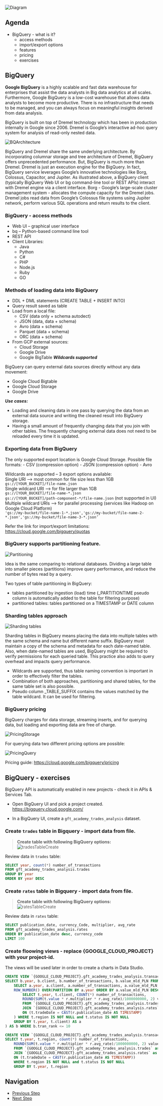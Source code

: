 ![Diagram](https://github.com/gft-academy-pl/gcp-data-analysis-with-bigquery/blob/master/assets/Data%20analysis%20with%20BQ%20-%20diagram%20(part_1).png?raw=true)

## Agenda
- BigQuery - what is it?
  - access methods
  - import/export options
  - features
  - pricing 
  - exercises
  
## BigQuery

**Google BigQuery** is a highly scalable and fast data warehouse for enterprises that assist the data analysts in Big data analytics at all scales. Furthermore, Google BigQuery is a low-cost warehouse that allows data analysts to become more productive. There is no infrastructure that needs to be managed, and you can always focus on meaningful insights derived from data analysis.

BigQuery is built on top of Dremel technology which has been in production internally in Google since 2006. Dremel is Google’s interactive ad-hoc query system for analysis of read-only nested data.

![BQArchitecture](https://github.com/gft-academy-pl/gcp-data-analysis-with-bigquery/blob/master/assets/bigquery-architecture.png?raw=true)

BigQuery and Dremel share the same underlying architecture. By incorporating columnar storage and tree architecture of Dremel, BigQuery offers unprecedented performance. But, BigQuery is much more than Dremel. Dremel is just an execution engine for the BigQuery. In fact, BigQuery service leverages Google’s innovative technologies like Borg, Colossus, Capacitor, and Jupiter. As illustrated above, a BigQuery client (typically BigQuery Web UI or bg command-line tool or REST APIs) interact with Dremel engine via a client interface. Borg - Google’s large-scale cluster management system - allocates the compute capacity for the Dremel jobs. Dremel jobs read data from Google’s Colossus file systems using Jupiter network, perform various SQL operations and return results to the client.


### BigQuery - access methods
* Web UI – graphical user interface
* bq – Python-based command line tool
* REST API
* Client Libraries:
  * Java
  * Python
  * C#
  * PHP
  * Node.js
  * Ruby
  * GO

### Methods of loading data into BigQuery
* DDL + DML statements (CREATE TABLE + INSERT INTO)
* Query result saved as table
* Load from a local file: 
	- CSV (data only + schema autodect)
	- JSON (data, data + schema)
	- Avro (data + schema)
	- Parquet (data + schema)
	- ORC (data + schema)
* From GCP external sources: 
	- Cloud Storage
	- Google Drive
	- Google BigTable
***Wildcards supported***  

BigQuery can query external data sources directly without any data movement:  
* Google Cloud Bigtable 
* Google Cloud Storage
* Google Drive  

***Use cases:***  
- Loading and cleaning data in one pass by querying the data from an external data source and writing the cleaned result into BigQuery storage.
- Having a small amount of frequently changing data that you join with other tables. The frequently changing external data does not need to be reloaded every time it is updated.

### Exporting data from BigQuery 
The only supported export location is Google Cloud Storage.
Possible file formats:
	- CSV (compression option)
	- JSON (compression option)
	- Avro  
  
Wildcards are supported – 3 export options available:  
Single URI --> most common for file size less than 1GB  
	`gs://[YOUR_BUCKET]/file-name.json`  
Single wildcard URI --> for file larger than 1GB  
	`gs://[YOUR_BUCKET]/file-name-*.json`  
	`gs://[YOUR_BUCKET]/path-component-*/file-name.json` (not supported in UI)  
Multiple wildcard URIs --> for parallel processing (services like Hadoop on Google Cloud Platform)  
	`'gs://my-bucket/file-name-1-*.json','gs://my-bucket/file-name-2-*.json','gs://my-bucket/file-name-3-*.json’`  

Refer the link for import/export limitations:  
	https://cloud.google.com/bigquery/quotas

### BigQuery supports partitioning feature.
![Partitioning](https://github.com/gft-academy-pl/gcp-data-analysis-with-bigquery/blob/master/assets/Partitioning.png?raw=true)  
  
Idea is the same comparing to relational databases. Dividing a large table into smaller pieces (partitions) improve query performance, and reduce the number of bytes read by a query.
  
Two types of table partitioning in BigQuery:
* tables partitioned by ingestion (load) time (_PARTITIONTIME pseudo column is automatically added to the table for filtering purpose)
* partitioned tables: tables partitioned on a TIMESTAMP or DATE column
  
### Sharding tables approach
![Sharding tables](https://github.com/gft-academy-pl/gcp-data-analysis-with-bigquery/blob/master/assets/gsod_shared_tables.png?raw=true)
  
Sharding tables in BigQuery means placing the data into multiple tables with the same schema and name but different name suffix. BigQuery must maintain a copy of the schema and metadata for each date-named table. Also, when date-named tables are used, BigQuery might be required to verify permissions for each queried table. This practice also adds to query overhead and impacts query performance. 
  
- Wildcards are supported, thus table naming convention is important in order to effectively filter the tables.
- Combination of both approaches, partitioning and shared tables, for the same table set is also possible.
- Pseudo column _TABLE_SUFFIX contains the values matched by the table wildcard. It can be used for filtering. 
  
### BigQuery pricing
BigQuery charges for data storage, streaming inserts, and for querying data, but loading and exporting data are free of charge.

![PricingStorage](https://github.com/gft-academy-pl/gcp-data-analysis-with-bigquery/blob/master/assets/pricing%20-%20storage.png?raw=true)

For querying data two different pricing options are possible:

![PricingQuery](https://github.com/gft-academy-pl/gcp-data-analysis-with-bigquery/blob/master/assets/pricing%20-%20query.png?raw=true)

Pricing guide: https://cloud.google.com/bigquery/pricing


## BigQuery - exercises
BigQuery API is automatically enabled in new projects - check it in APIs & Services Tab. 

* Open BigQuery UI and pick a project created.  
	https://bigquery.cloud.google.com/
    
* In a BigQuery UI, create a `gft_academy_trades_analysis` dataset.
### Create `trades` table in Bigquery - import data from file.

>**Create table with following BigQuery options:**  
> ![tradesTableCreate](https://github.com/gft-academy-pl/gcp-data-analysis-with-bigquery/blob/master/assets/trades_table.PNG?raw=true)  

Review data in `trades` table:  
```sql
SELECT year, count(*) number_of_transactions
FROM gft_academy_trades_analysis.trades
GROUP BY year
ORDER BY year DESC
```

### Create `rates` table in Bigquery - import data from file.

>**Create table with following BigQuery options:**  
> ![ratesTableCreate](https://github.com/gft-academy-pl/gcp-data-analysis-with-bigquery/blob/master/assets/rates_table.PNG?raw=true)  

Review data in `rates` table:  
```sql
SELECT publication_date, currency_Code, multiplier, avg_rate
FROM gft_academy_trades_analysis.rates
ORDER BY publication_date desc, currency_code
LIMIT 100
```

### Create floowing views - replace {GOOGLE_CLOUD_PROJECT} with your project-id.
The views will be used later in order to create a charts in Data Studio.  

```sql
CREATE VIEW `{GOOGLE_CLOUD_PROJECT}.gft_academy_trades_analysis.transaction_by_year_client` AS
SELECT b.year, b.client, b.number_of_transactions, b.value_mld_PLN FROM(
	SELECT a.year, a.client, a.number_of_transactions, a.value_mld_PLN,
	ROW_NUMBER() OVER(PARTITION BY a.year ORDER BY a.value_mld_PLN DESC) tran_rank FROM(
		SELECT t.year, t.client, COUNT(*) number_of_transactions,
		ROUND(SUM(t.value * r.multiplier * r.avg_rate)/1000000000, 2) value_mld_PLN
		FROM `{GOOGLE_CLOUD_PROJECT}.gft_academy_trades_analysis.trades` AS t
		JOIN `{GOOGLE_CLOUD_PROJECT}.gft_academy_trades_analysis.rates` AS r
		ON (t.tradeDate = CAST(r.publication_date AS TIMESTAMP)
	) WHERE t.region IS NOT NULL and t.status IS NOT NULL
	GROUP BY t.year, t.client) AS a
) AS b WHERE b.tran_rank <= 10
```
  
```sql
CREATE VIEW `{GOOGLE_CLOUD_PROJECT}.gft_academy_trades_analysis.transaction_by_year_region` AS
SELECT t.year, t.region, count(*) number_of_transactions, 
	ROUND(SUM(t.value * r.multiplier * r.avg_rate)/1000000000, 2) value_mld_PLN
	FROM `{GOOGLE_CLOUD_PROJECT}.gft_academy_trades_analysis.trades` as t
	JOIN `{GOOGLE_CLOUD_PROJECT}.gft_academy_trades_analysis.rates` as r
	ON (t.tradeDate = CAST(r.publication_date AS TIMESTAMP))
	WHERE t.region IS NOT NULL and t.status IS NOT NULL
	GROUP BY t.year, t.region
```


## Navigation

- [Previous Step](./01-storage.md)
- [Next Step](./03-data-studio.md)
